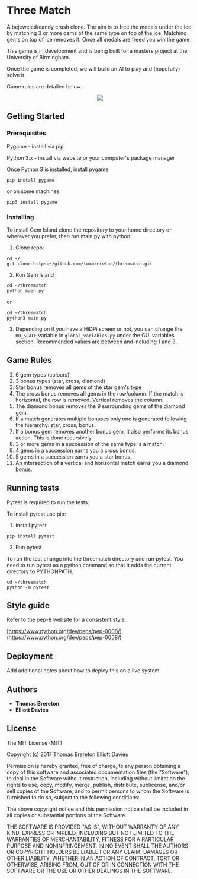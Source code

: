# Three Match

A bejeweled/candy crush clone. The aim is to free the medals under the ice by matching 3 or more gems of the 
same type on top of the ice. Matching gems on top of ice removes it. Once all medals are freed you win the game.

This game is in development and is being built for a masters project at the University of Birmingham.

Once the game is completed, we will build an AI to play and (hopefully) solve it.

Game rules are detailed below.

<p align="center">
  <img src="https://i.imgur.com/2j0mG6i.png">
</p>

## Getting Started

### Prerequisites

Pygame - install via pip

Python 3.x - install via website or your computer's package manager

Once Python 3 is installed, install pygame
```
pip install pygame
```

or on some machines
```
pip3 install pygame
```

### Installing

To install Gem Island clone the repository to your home directory or wherever you prefer, then run main.py with python.

1. Clone repo: 
```
cd ~/
git clone https://github.com/tombrereton/threematch.git
```

2. Run Gem Island
```
cd ~/threematch
python main.py
```
or
```
cd ~/threematch
python3 main.py
```

3. Depending on if you have a HiDPi screen or not, you can change the `HD_SCALE` variable
in `global_variables.py` under the GUI variables section. Recommended values are between and including 1 and 3.

## Game Rules

1. 6 gem types (colours).
2. 3 bonus types (star, cross, diamond)
3. Star bonus removes all gems of the star gem's type
4. The cross bonus removes all gems in the row/column. If the match is horizontal, the row is removed. Vertical 
removes the column.
5. The diamond bonus removes the 9 surrounding gems of the diamond gem.
6. If a match generates multiple bonuses only one is generated following the hierarchy: star, cross, bonus.
7. If a bonus gem removes another bonus gem, it also performs its bonus action. This is done recursively.
8. 3 or more gems in a succession of the same type is a match.
9. 4 gems in a succession earns you a cross bonus.
10. 5 gems in a succession earns you a star bonus.
11. An intersection of a vertical and horizontal match earns you a diamond bonus.

## Running tests

Pytest is required to run the tests.
 
To install pytest use pip:

1. Install pytest
```
pip install pytest
```

2. Run pytest 

To run the test change into the threematch directory and run pytest.
You need to run pytest as a python command so that it adds the current directory to PYTHONPATH.
```
cd ~/threematch
python -m pytest
```

## Style guide

Refer to the pep-8 website for a consistent style.

[https://www.python.org/dev/peps/pep-0008/](https://www.python.org/dev/peps/pep-0008/)

## Deployment

Add additional notes about how to deploy this on a live system

## Authors

* **Thomas Brereton** 
* **Elliott Davies**

## License

The MIT License (MIT)

Copyright (c) 2017 Thomas Brereton Elliott Davies

Permission is hereby granted, free of charge, to any person obtaining a copy of this software and associated documentation files (the "Software"), to deal in the Software without restriction, including without limitation the rights to use, copy, modify, merge, publish, distribute, sublicense, and/or sell copies of the Software, and to permit persons to whom the Software is furnished to do so, subject to the following conditions:

The above copyright notice and this permission notice shall be included in all copies or substantial portions of the Software.

THE SOFTWARE IS PROVIDED "AS IS", WITHOUT WARRANTY OF ANY KIND, EXPRESS OR IMPLIED, INCLUDING BUT NOT LIMITED TO THE WARRANTIES OF MERCHANTABILITY, FITNESS FOR A PARTICULAR PURPOSE AND NONINFRINGEMENT. IN NO EVENT SHALL THE AUTHORS OR COPYRIGHT HOLDERS BE LIABLE FOR ANY CLAIM, DAMAGES OR OTHER LIABILITY, WHETHER IN AN ACTION OF CONTRACT, TORT OR OTHERWISE, ARISING FROM, OUT OF OR IN CONNECTION WITH THE SOFTWARE OR THE USE OR OTHER DEALINGS IN THE SOFTWARE.

